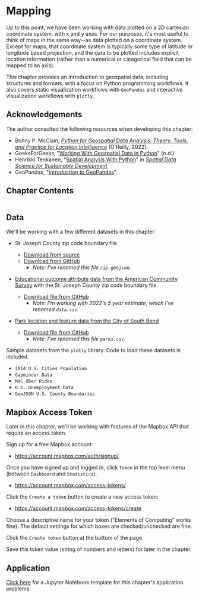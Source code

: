 # Mapping

Up to this point, we have been working with data plotted on a 2D cartesian coordinate system, with x and y axes. For our purposes, it's most useful to think of maps in the same way--as data plotted on a coordinate system. Except for maps, that coordinate system is typically some type of latitude or longitude based projection, and the data to be plotted includes explicit location information (rather than a numerical or categorical field that can be mapped to an axis).

This chapter provides an introduction to geospatial data, including structures and formats, with a focus on Python programming workflows. It also covers static visualization workflows with `GeoPandas` and interactive visualization workflows with `plotly`.

## Acknowledgements

The author consulted the following resources when developing this chapter:
- Bonny P. McClain, [*Python for Geospatial Data Analysis: Theory, Tools, and Practice for Location Intelligence*](https://www.oreilly.com/library/view/python-for-geospatial/9781098104788/) (O'Reilly, 2022).
- GeeksForGeeks, "[Working With Geospatial Data in Python](https://www.geeksforgeeks.org/working-with-geospatial-data-in-python/)" (n.d.)
- Henrikki Tenkanen, "[Spatial Analysis With Python](https://sustainability-gis.readthedocs.io/en/latest/lessons/L1/intro-to-python-geostack.html)" in [*Spatial Data Science for Sustainable Development*](https://sustainability-gis.readthedocs.io/en/latest/index.html)
- GeoPandas, "[Introduction to GeoPandas](https://geopandas.org/en/stable/getting_started/introduction.html)"

## Chapter Contents

```{tableofcontents}
```

## Data 

We'll be working with a few different datasets in this chapter.

- St. Joseph County zip code boundary file.
  * [Download from source](https://sjcgis-stjocogis.hub.arcgis.com/datasets/stjocogis::zip-code-boundaries-3/about)
  * [Download from GitHub](https://raw.githubusercontent.com/kwaldenphd/elements-of-computing/main/book/data/ch12/zip.geojson)
    * *Note: I've renamed this file `zip.geojson`.*

- <a href="https://data.census.gov/table/ACSST5Y2022.S1501?t=Education:Educational Attainment&g=050XX00US18141,18141$8600000&moe=false">Educational outcome attribute data from the American Community Survey</a> with the St. Joseph County zip code boundary file.
  * [Download file from GitHub](https://raw.githubusercontent.com/kwaldenphd/elements-of-computing/main/book/data/ch12/data.csv)
    * *Note: I'm working with 2022's 5 year estimate, which I've renamed `data.csv`.*

- [Park location and feature data from the City of South Bend](https://data-southbend.opendata.arcgis.com/datasets/SouthBend::parks-locations-and-features/about)
  * [Download file from GitHub](https://raw.githubusercontent.com/kwaldenphd/elements-of-computing/main/book/data/ch12/parks.csv)
    * *Note: I've renamed this file `parks.csv`.*

Sample datasets from the `plotly` library. Code to load these datasets is included.
  * `2014 U.S. Cities Population`
  * `Gapminder Data`
  * `NYC Uber Rides`
  * `U.S. Unemployment Data`
  * `GeoJSON U.S. County Boundaries`

## Mapbox Access Token

Later in this chapter, we'll be working with features of the Mapbox API that require an access token.

Sign up for a free Mapbox account:
- https://account.mapbox.com/auth/signup/

Once you have signed up and logged in, click `Token` in the top level menu (between `Dashboard` and `Statistics`).
- https://account.mapbox.com/access-tokens/

Click the `Create a token` button to create a new access token:
- https://account.mapbox.com/access-tokens/create

Choose a descriptive name for your token ("Elements of Computing" works fine). The default settings for which boxes are checked/unchecked are fine.

Click the `Create token` button at the bottom of the page.

Save this token value (string of numbers and letters) for later in the chapter.

## Application

[Click here](https://colab.research.google.com/drive/1Oz7GGpg5jqchdPTk7_4IrYKf8EuyDoM-?usp=sharing) for a Jupyter Notebook template for this chapter's application problems.